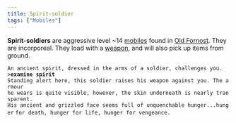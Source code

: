 ```yaml
---
title: Spirit-soldier
tags: ["Mobiles"]
---
```

**Spirit-soldiers** are aggressive level ~14
[mobiles](mobile "wikilink") found in [Old
Fornost](Old_Fornost "wikilink"). They are incorporeal. They load with a
[weapon](weapon "wikilink"), and will also pick up items from ground.

`An ancient spirit, dressed in the arms of a soldier, challenges you.`
`>`**`examine spirit`**
`Standing alert here, this soldier raises his weapon against you. The armour`
`he wears is quite visible, however, the skin underneath is nearly transparent.`
`His ancient and grizzled face seems full of unquenchable hunger...hunger`
`for death, hunger for life, hunger for vengeance.`
